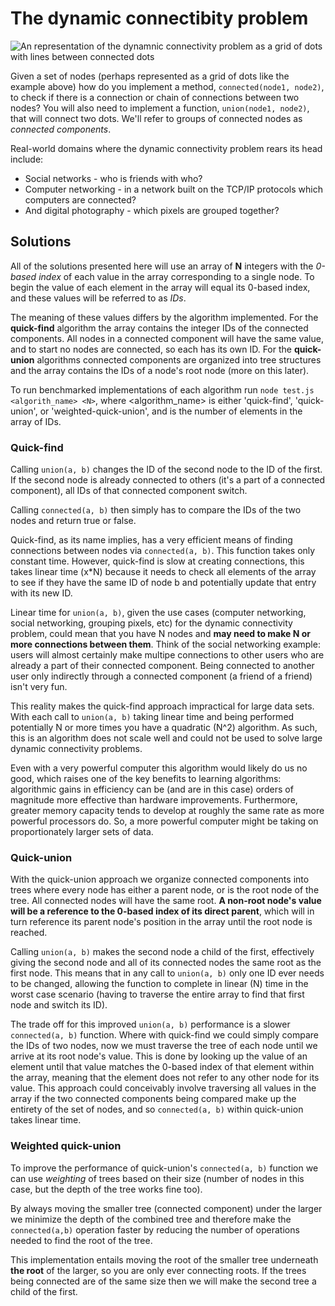 # The dynamic connectibity problem

![An representation of the dynamnic connectivity problem as a grid of dots with lines between connected dots](https://31.media.tumblr.com/f1b09c2bce79c70a12d12f1599fefb80/tumblr_inline_nkhy644T041syc66m.jpg)

Given a set of nodes (perhaps represented as a grid of dots like the example above) how do you implement a method, `connected(node1, node2)`, to check if there is a connection or chain of connections between two nodes? You will also need to implement a function, `union(node1, node2)`, that will connect two dots. We'll refer to groups of connected nodes as *connected components*.

Real-world domains where the dynamic connectivity problem rears its head include:

+ Social networks - who is friends with who?
+ Computer networking - in a network built on the TCP/IP protocols which computers are connected?
+ And digital photography - which pixels are grouped together?

## Solutions

All of the solutions presented here will use an array of **N** integers with the *0-based index* of each value in the array corresponding to a single node. To begin the value of each element in the array will equal its 0-based index, and these values will be referred to as *IDs*. 

The meaning of these values differs by the algorithm implemented. For the **quick-find** algorithm the array contains the integer IDs of the connected components. All nodes in a connected component will have the same value, and to start no nodes are connected, so each has its own ID. For the **quick-union** algorithms connected components are organized into tree structures and the array contains the IDs of a node's root node (more on this later).  

To run benchmarked implementations of each algorithm run `node test.js <algorith_name> <N>`, where <algorithm_name> is either 'quick-find', 'quick-union', or 'weighted-quick-union', and <N> is the number of elements in the array of IDs.

### Quick-find 

Calling `union(a, b)` changes the ID of the second node to the ID of the first.  If the second node is already connected to others (it's a part of a connected component), all IDs of that connected component switch.

Calling `connected(a, b)` then simply has to compare the IDs of the two nodes and return true or false.

Quick-find, as its name implies, has a very efficient means of finding connections between nodes via `connected(a, b)`. This function takes only constant time. However, quick-find is slow at creating connections, this takes linear time (x*N) because it needs to check all elements of the array to see if they have the same ID of node b and potentially update that entry with its new ID.  

Linear time for `union(a, b)`, given the use cases (computer networking, social networking, grouping pixels, etc) for the dynamic connectivity problem, could mean that you have N nodes and **may need to make N or more connections between them**. Think of the social networking example: users will almost certainly make multipe connections to other users who are already a part of their connected component. Being connected to another user only indirectly through a connected component (a friend of a friend) isn't very fun. 

This reality makes the quick-find approach impractical for large data sets. With each call to `union(a, b)` taking linear time and being performed potentially N or more times you have a quadratic (N^2) algorithm. As such, this is an algorithm does not scale well and could not be used to solve large dynamic connectivity problems. 

Even with a very powerful computer this algorithm would likely do us no good, which raises one of the key benefits to learning algorithms: algorithmic gains in efficiency can be (and are in this case) orders of magnitude more effective than hardware improvements. Furthermore, greater memory capacity tends to develop at roughly the same rate as more powerful processors do. So, a more powerful computer might be taking on proportionately larger sets of data.

### Quick-union

With the quick-union approach we organize connected components into trees where every node has either a parent node, or is the root node of the tree. All connected nodes will have the same root. **A non-root node's value will be a reference to the 0-based index of its direct parent**, which will in turn reference its parent node's position in the array until the root node is reached.

Calling `union(a, b)` makes the second node a child of the first, effectively giving the second node and all of its connected nodes the same root as the first node. This means that in any call to `union(a, b)` only one ID ever needs to be changed, allowing the function to complete in linear (N) time in the worst case scenario (having to traverse the entire array to find that first node and switch its ID).

The trade off for this improved `union(a, b)` performance is a slower `connected(a, b)` function. Where with quick-find we could simply compare the IDs of two nodes, now we must traverse the tree of each node until we arrive at its root node's value. This is done by looking up the value of an element until that value matches the 0-based index of that element within the array, meaning that the element does not refer to any other node for its value. This approach could conceivably involve traversing all values in the array if the two connected components being compared make up the entirety of the set of nodes, and so `connected(a, b)` within quick-union takes linear time. 

### Weighted quick-union

To improve the performance of quick-union's `connected(a, b)` function we can use *weighting* of trees based on their size (number of nodes in this case, but the depth of the tree works fine too).

By always moving the smaller tree (connected component) under the larger we minimize the depth of the combined tree and therefore make the `connected(a,b)` operation faster by reducing the number of operations needed to find the root of the tree. 

This implementation entails moving the root of the smaller tree underneath **the root** of the larger, so you are only ever connecting roots. If the trees being connected are of the same size then we will make the second tree a child of the first.
